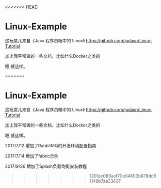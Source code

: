 <<<<<<< HEAD
# Linux-Example

这玩意儿来自《Java 程序员眼中的 Linux》 https://github.com/judasn/Linux-Tutorial

加上我平常做的一些文档，比如什么Docker之类的

嗯 就这样。

=======
# Linux-Example

这玩意儿来自《Java 程序员眼中的 Linux》 https://github.com/judasn/Linux-Tutorial

加上我平常做的一些文档，比如什么Docker之类的

嗯 就这样。

2017/7/12	增加了RabbitMQ的开发环境配置指南

2017/7/14	增加了fabric示例

2017/9/26 	增加了Splash负载均衡安装教程
>>>>>>> 1201ae086aef70e04893b878dd61149b7aa33607
